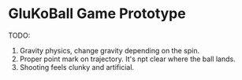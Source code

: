GluKoBall Game Prototype
====

TODO:
1. Gravity physics, change gravity depending on the spin.
2. Proper point mark on trajectory. It's npt clear where the ball lands.
3. Shooting feels clunky and artificial.